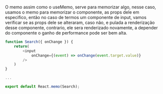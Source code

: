 O memo assim como o useMemo, serve para memorizar algo, nesse caso, usamos o memo para memorizar o componente, as props dele em especifico, então no caso de termos um componente de input, vamos verificar se as props dele se alteraram, caso não, e pulada a renderização desse componente, contrario, ele sera renderizado novamente, a depender do componente o ganho de performance pode ser bem alta.

```js
function Search({ onChange }) {
	return(
		<input
			onChange={(event) => onChange(event.target.value)}
		/>
	)
}

...

export default React.memo(Search);
```
